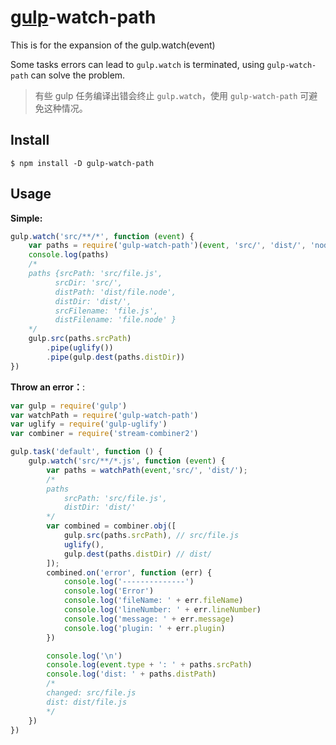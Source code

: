 # [gulp](https://github.com/gulpjs/gulp)-watch-path

This is for the expansion of the gulp.watch(event)

Some tasks errors can lead to `gulp.watch` is terminated, using `gulp-watch-path` can solve the problem.

> 有些 gulp 任务编译出错会终止 `gulp.watch`，使用 `gulp-watch-path` 可避免这种情况。

## Install

```
$ npm install -D gulp-watch-path
```
## Usage


**Simple:**

```js
gulp.watch('src/**/*', function (event) {
    var paths = require('gulp-watch-path')(event, 'src/', 'dist/', 'node');
    console.log(paths)
    /*
    paths {srcPath: 'src/file.js',
          srcDir: 'src/',
          distPath: 'dist/file.node',
          distDir: 'dist/',
          srcFilename: 'file.js',
          distFilename: 'file.node' }
    */
    gulp.src(paths.srcPath)
        .pipe(uglify())
        .pipe(gulp.dest(paths.distDir))
})
```


**Throw an error：**:
```js
var gulp = require('gulp')
var watchPath = require('gulp-watch-path')
var uglify = require('gulp-uglify')
var combiner = require('stream-combiner2')

gulp.task('default', function () {
    gulp.watch('src/**/*.js', function (event) {
        var paths = watchPath(event,'src/', 'dist/');
        /*
        paths
            srcPath: 'src/file.js',
            distDir: 'dist/'
        */
        var combined = combiner.obj([
            gulp.src(paths.srcPath), // src/file.js
            uglify(),
            gulp.dest(paths.distDir) // dist/
        ]);
        combined.on('error', function (err) {
            console.log('--------------')
            console.log('Error')
            console.log('fileName: ' + err.fileName)
            console.log('lineNumber: ' + err.lineNumber)
            console.log('message: ' + err.message)
            console.log('plugin: ' + err.plugin)
        })

        console.log('\n')
        console.log(event.type + ': ' + paths.srcPath)
        console.log('dist: ' + paths.distPath)
        /*
        changed: src/file.js
        dist: dist/file.js
        */
    })
})
```
